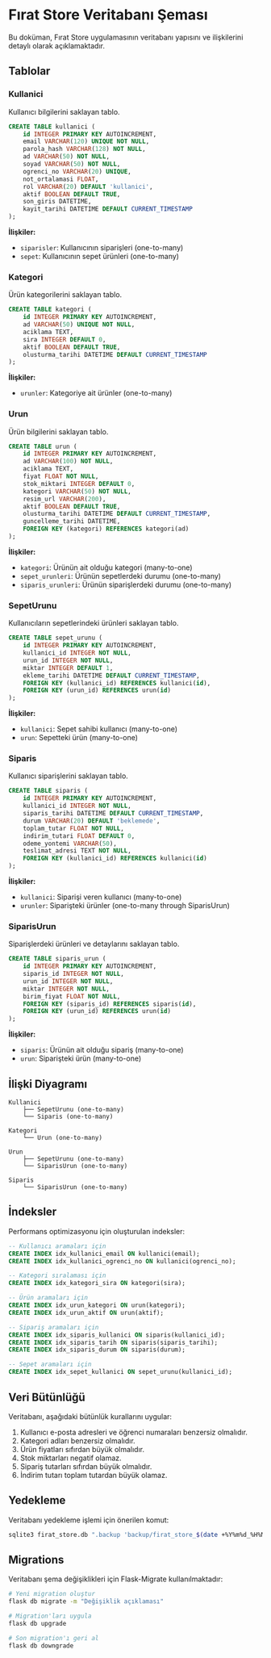 # Fırat Store Veritabanı Şeması

Bu doküman, Fırat Store uygulamasının veritabanı yapısını ve ilişkilerini detaylı olarak açıklamaktadır.

## Tablolar

### Kullanici

Kullanıcı bilgilerini saklayan tablo.

```sql
CREATE TABLE kullanici (
    id INTEGER PRIMARY KEY AUTOINCREMENT,
    email VARCHAR(120) UNIQUE NOT NULL,
    parola_hash VARCHAR(128) NOT NULL,
    ad VARCHAR(50) NOT NULL,
    soyad VARCHAR(50) NOT NULL,
    ogrenci_no VARCHAR(20) UNIQUE,
    not_ortalamasi FLOAT,
    rol VARCHAR(20) DEFAULT 'kullanici',
    aktif BOOLEAN DEFAULT TRUE,
    son_giris DATETIME,
    kayit_tarihi DATETIME DEFAULT CURRENT_TIMESTAMP
);
```

**İlişkiler:**
- `siparisler`: Kullanıcının siparişleri (one-to-many)
- `sepet`: Kullanıcının sepet ürünleri (one-to-many)

### Kategori

Ürün kategorilerini saklayan tablo.

```sql
CREATE TABLE kategori (
    id INTEGER PRIMARY KEY AUTOINCREMENT,
    ad VARCHAR(50) UNIQUE NOT NULL,
    aciklama TEXT,
    sira INTEGER DEFAULT 0,
    aktif BOOLEAN DEFAULT TRUE,
    olusturma_tarihi DATETIME DEFAULT CURRENT_TIMESTAMP
);
```

**İlişkiler:**
- `urunler`: Kategoriye ait ürünler (one-to-many)

### Urun

Ürün bilgilerini saklayan tablo.

```sql
CREATE TABLE urun (
    id INTEGER PRIMARY KEY AUTOINCREMENT,
    ad VARCHAR(100) NOT NULL,
    aciklama TEXT,
    fiyat FLOAT NOT NULL,
    stok_miktari INTEGER DEFAULT 0,
    kategori VARCHAR(50) NOT NULL,
    resim_url VARCHAR(200),
    aktif BOOLEAN DEFAULT TRUE,
    olusturma_tarihi DATETIME DEFAULT CURRENT_TIMESTAMP,
    guncelleme_tarihi DATETIME,
    FOREIGN KEY (kategori) REFERENCES kategori(ad)
);
```

**İlişkiler:**
- `kategori`: Ürünün ait olduğu kategori (many-to-one)
- `sepet_urunleri`: Ürünün sepetlerdeki durumu (one-to-many)
- `siparis_urunleri`: Ürünün siparişlerdeki durumu (one-to-many)

### SepetUrunu

Kullanıcıların sepetlerindeki ürünleri saklayan tablo.

```sql
CREATE TABLE sepet_urunu (
    id INTEGER PRIMARY KEY AUTOINCREMENT,
    kullanici_id INTEGER NOT NULL,
    urun_id INTEGER NOT NULL,
    miktar INTEGER DEFAULT 1,
    ekleme_tarihi DATETIME DEFAULT CURRENT_TIMESTAMP,
    FOREIGN KEY (kullanici_id) REFERENCES kullanici(id),
    FOREIGN KEY (urun_id) REFERENCES urun(id)
);
```

**İlişkiler:**
- `kullanici`: Sepet sahibi kullanıcı (many-to-one)
- `urun`: Sepetteki ürün (many-to-one)

### Siparis

Kullanıcı siparişlerini saklayan tablo.

```sql
CREATE TABLE siparis (
    id INTEGER PRIMARY KEY AUTOINCREMENT,
    kullanici_id INTEGER NOT NULL,
    siparis_tarihi DATETIME DEFAULT CURRENT_TIMESTAMP,
    durum VARCHAR(20) DEFAULT 'beklemede',
    toplam_tutar FLOAT NOT NULL,
    indirim_tutari FLOAT DEFAULT 0,
    odeme_yontemi VARCHAR(50),
    teslimat_adresi TEXT NOT NULL,
    FOREIGN KEY (kullanici_id) REFERENCES kullanici(id)
);
```

**İlişkiler:**
- `kullanici`: Siparişi veren kullanıcı (many-to-one)
- `urunler`: Siparişteki ürünler (one-to-many through SiparisUrun)

### SiparisUrun

Siparişlerdeki ürünleri ve detaylarını saklayan tablo.

```sql
CREATE TABLE siparis_urun (
    id INTEGER PRIMARY KEY AUTOINCREMENT,
    siparis_id INTEGER NOT NULL,
    urun_id INTEGER NOT NULL,
    miktar INTEGER NOT NULL,
    birim_fiyat FLOAT NOT NULL,
    FOREIGN KEY (siparis_id) REFERENCES siparis(id),
    FOREIGN KEY (urun_id) REFERENCES urun(id)
);
```

**İlişkiler:**
- `siparis`: Ürünün ait olduğu sipariş (many-to-one)
- `urun`: Siparişteki ürün (many-to-one)

## İlişki Diyagramı

```
Kullanici
    ├── SepetUrunu (one-to-many)
    └── Siparis (one-to-many)

Kategori
    └── Urun (one-to-many)

Urun
    ├── SepetUrunu (one-to-many)
    └── SiparisUrun (one-to-many)

Siparis
    └── SiparisUrun (one-to-many)
```

## İndeksler

Performans optimizasyonu için oluşturulan indeksler:

```sql
-- Kullanıcı aramaları için
CREATE INDEX idx_kullanici_email ON kullanici(email);
CREATE INDEX idx_kullanici_ogrenci_no ON kullanici(ogrenci_no);

-- Kategori sıralaması için
CREATE INDEX idx_kategori_sira ON kategori(sira);

-- Ürün aramaları için
CREATE INDEX idx_urun_kategori ON urun(kategori);
CREATE INDEX idx_urun_aktif ON urun(aktif);

-- Sipariş aramaları için
CREATE INDEX idx_siparis_kullanici ON siparis(kullanici_id);
CREATE INDEX idx_siparis_tarih ON siparis(siparis_tarihi);
CREATE INDEX idx_siparis_durum ON siparis(durum);

-- Sepet aramaları için
CREATE INDEX idx_sepet_kullanici ON sepet_urunu(kullanici_id);
```

## Veri Bütünlüğü

Veritabanı, aşağıdaki bütünlük kurallarını uygular:

1. Kullanıcı e-posta adresleri ve öğrenci numaraları benzersiz olmalıdır.
2. Kategori adları benzersiz olmalıdır.
3. Ürün fiyatları sıfırdan büyük olmalıdır.
4. Stok miktarları negatif olamaz.
5. Sipariş tutarları sıfırdan büyük olmalıdır.
6. İndirim tutarı toplam tutardan büyük olamaz.

## Yedekleme

Veritabanı yedekleme işlemi için önerilen komut:

```bash
sqlite3 firat_store.db ".backup 'backup/firat_store_$(date +%Y%m%d_%H%M%S).db'"
```

## Migrations

Veritabanı şema değişiklikleri için Flask-Migrate kullanılmaktadır:

```bash
# Yeni migration oluştur
flask db migrate -m "Değişiklik açıklaması"

# Migration'ları uygula
flask db upgrade

# Son migration'ı geri al
flask db downgrade
